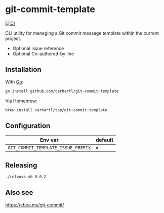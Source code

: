 # git-commit-template

[![CI](https://github.com/carhartl/git-commit-template/actions/workflows/ci.yml/badge.svg)](https://github.com/carhartl/git-commit-template/actions/workflows/ci.yml)

CLI utility for managing a Git commit message template within the current project.

- Optional issue reference
- Optional Co-authored-by line

## Installation

With [Go](https://golang.org/):

```bash
go install github.com/carhartl/git-commit-template
```

Via [Homebrew](https://brew.sh/):

```bash
brew install carhartl/tap/git-commit-template
```

## Configuration

| Env var                            | default |
| ---------------------------------- | ------- |
| `GIT_COMMIT_TEMPLATE_ISSUE_PREFIX` | `#`     |

## Releasing

```bash
./release.sh 0.0.2
```

## Also see

https://cbea.ms/git-commit/
